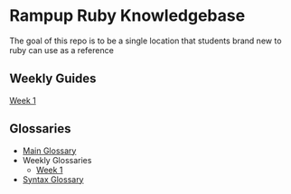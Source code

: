 # Rampup Ruby Knowledgebase

The goal of this repo is to be a single location that students brand new to ruby can use as a reference

## Weekly Guides
[Week 1](weekly_instructions/week_1.md)


## Glossaries
  - [Main Glossary](glossary.md)
  - Weekly Glossaries
    - [Week 1](weekly_glossaries/week_1.md)
  - [Syntax Glossary](syntax.md)
